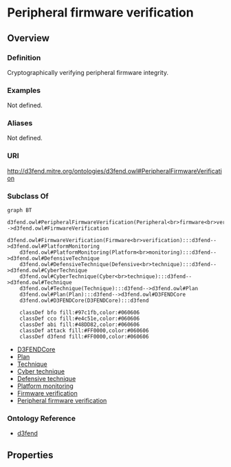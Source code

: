 # Peripheral firmware verification

## Overview

### Definition
Cryptographically verifying peripheral firmware integrity.

### Examples
Not defined.

### Aliases
Not defined.

### URI
http://d3fend.mitre.org/ontologies/d3fend.owl#PeripheralFirmwareVerification

### Subclass Of
```mermaid
graph BT
    d3fend.owl#PeripheralFirmwareVerification(Peripheral<br>firmware<br>verification):::d3fend-->d3fend.owl#FirmwareVerification
    d3fend.owl#FirmwareVerification(Firmware<br>verification):::d3fend-->d3fend.owl#PlatformMonitoring
    d3fend.owl#PlatformMonitoring(Platform<br>monitoring):::d3fend-->d3fend.owl#DefensiveTechnique
    d3fend.owl#DefensiveTechnique(Defensive<br>technique):::d3fend-->d3fend.owl#CyberTechnique
    d3fend.owl#CyberTechnique(Cyber<br>technique):::d3fend-->d3fend.owl#Technique
    d3fend.owl#Technique(Technique):::d3fend-->d3fend.owl#Plan
    d3fend.owl#Plan(Plan):::d3fend-->d3fend.owl#D3FENDCore
    d3fend.owl#D3FENDCore(D3FENDCore):::d3fend
    
    classDef bfo fill:#97c1fb,color:#060606
    classDef cco fill:#e4c51e,color:#060606
    classDef abi fill:#48DD82,color:#060606
    classDef attack fill:#FF0000,color:#060606
    classDef d3fend fill:#FF0000,color:#060606
```

- [D3FENDCore](/docs/ontology/reference/model/D3FENDCore/D3FENDCore.md)
- [Plan](/docs/ontology/reference/model/D3FENDCore/Plan/Plan.md)
- [Technique](/docs/ontology/reference/model/D3FENDCore/Plan/Technique/Technique.md)
- [Cyber technique](/docs/ontology/reference/model/D3FENDCore/Plan/Technique/Cyber%20technique/Cyber%20technique.md)
- [Defensive technique](/docs/ontology/reference/model/D3FENDCore/Plan/Technique/Cyber%20technique/Defensive%20technique/Defensive%20technique.md)
- [Platform monitoring](/docs/ontology/reference/model/D3FENDCore/Plan/Technique/Cyber%20technique/Defensive%20technique/Platform%20monitoring/Platform%20monitoring.md)
- [Firmware verification](/docs/ontology/reference/model/D3FENDCore/Plan/Technique/Cyber%20technique/Defensive%20technique/Platform%20monitoring/Firmware%20verification/Firmware%20verification.md)
- [Peripheral firmware verification](/docs/ontology/reference/model/D3FENDCore/Plan/Technique/Cyber%20technique/Defensive%20technique/Platform%20monitoring/Firmware%20verification/Peripheral%20firmware%20verification/Peripheral%20firmware%20verification.md)


### Ontology Reference
- [d3fend](http://d3fend.mitre.org/ontologies/d3fend.owl#)

## Properties
